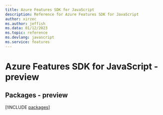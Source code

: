 ```yaml
---
title: Azure Features SDK for JavaScript
description: Reference for Azure Features SDK for JavaScript
author: xirzec
ms.author: jeffish
ms.data: 01/12/2023
ms.topic: reference
ms.devlang: javascript
ms.service: features
---
```

# Azure Features SDK for JavaScript - preview
## Packages - preview
[!INCLUDE [packages](features-index.md)]